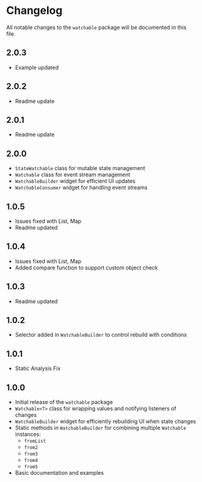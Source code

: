 # Changelog

All notable changes to the `watchable` package will be documented in this file.

## 2.0.3
- Example updated

## 2.0.2
- Readme update

## 2.0.1
- Readme update

## 2.0.0
- `StateWatchable` class for mutable state management
- `Watchable` class for event stream management
- `WatchableBuilder` widget for efficient UI updates
- `WatchableConsumer` widget for handling event streams

## 1.0.5

- Issues fixed with List, Map
- Readme updated

## 1.0.4

- Issues fixed with List, Map
- Added compare function to support custom object check

## 1.0.3

- Readme updated

## 1.0.2

- Selector added in `WatchableBuilder` to control rebuild with conditions

## 1.0.1

- Static Analysis Fix

## 1.0.0

- Initial release of the `watchable` package
- `Watchable<T>` class for wrapping values and notifying listeners of changes
- `WatchableBuilder` widget for efficiently rebuilding UI when state changes
- Static methods in `WatchableBuilder` for combining multiple `Watchable` instances:
  - `fromList`
  - `from2`
  - `from3`
  - `from4`
  - `from5`
- Basic documentation and examples
